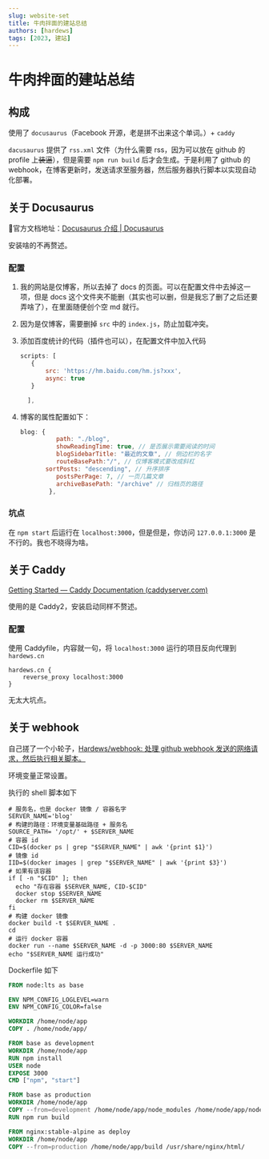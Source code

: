 ```yaml
---
slug: website-set
title: 牛肉拌面的建站总结
authors: [hardews]
tags: [2023, 建站]
---
```


# 牛肉拌面的建站总结

## 构成

使用了 `docusaurus`（Facebook 开源，老是拼不出来这个单词。）+ `caddy`

`dacusaurus` 提供了 `rss.xml` 文件（为什么需要 rss，因为可以放在 github 的 profile 上~~装逼~~），但是需要 `npm run build` 后才会生成。于是利用了 github 的 webhook，在博客更新时，发送请求至服务器，然后服务器执行脚本以实现自动化部署。



## 关于 Docusaurus

📕官方文档地址：[Docusaurus 介绍 | Docusaurus](https://docusaurus.io/zh-CN/docs/)

安装啥的不再赘述。

### 配置

1. 我的网站是仅博客，所以去掉了 docs 的页面。可以在配置文件中去掉这一项，但是 docs 这个文件夹不能删（其实也可以删，但是我忘了删了之后还要弄啥了），在里面随便创个空 md 就行。

2. 因为是仅博客，需要删掉 `src` 中的 `index.js`，防止加载冲突。

3. 添加百度统计的代码（插件也可以），在配置文件中加入代码

   ```js
   scripts: [
   	  {
   		  src: 'https://hm.baidu.com/hm.js?xxx',
   		  async: true
   	  }
   
     ],
   ```

4. 博客的属性配置如下：

   ```js
   blog: {
             path: "./blog",
             showReadingTime: true, // 是否展示需要阅读的时间
             blogSidebarTitle: "最近的文章", // 侧边栏的名字
             routeBasePath:"/", // 仅博客模式要改成斜杠
   	      sortPosts: "descending", // 升序排序
             postsPerPage: 7, // 一页几篇文章
             archiveBasePath: "/archive" // 归档页的路径
           },
   ```

   

### 坑点

在 `npm start` 后运行在 `localhost:3000`，但是但是，你访问 `127.0.0.1:3000` 是不行的。我也不晓得为啥。



## 关于 Caddy

[Getting Started — Caddy Documentation (caddyserver.com)](https://caddyserver.com/docs/getting-started)

使用的是 Caddy2，安装启动同样不赘述。

### 配置

使用 Caddyfile，内容就一句，将 `localhost:3000` 运行的项目反向代理到 `hardews.cn`

```config
hardews.cn {
	reverse_proxy localhost:3000
}
```



无太大坑点。



## 关于 webhook

自己搓了一个小轮子，[Hardews/webhook: 处理 github webhook 发送的网络请求，然后执行相关脚本。](https://github.com/Hardews/webhook)

环境变量正常设置。

执行的 shell 脚本如下

```shell
# 服务名，也是 docker 镜像 / 容器名字
SERVER_NAME='blog'
# 构建的路径：环境变量基础路径 + 服务名
SOURCE_PATH= '/opt/' + $SERVER_NAME
# 容器 id
CID=$(docker ps | grep "$SERVER_NAME" | awk '{print $1}')
# 镜像 id
IID=$(docker images | grep "$SERVER_NAME" | awk '{print $3}')
# 如果有该容器
if [ -n "$CID" ]; then
  echo "存在容器 $SERVER_NAME, CID-$CID"
  docker stop $SERVER_NAME
  docker rm $SERVER_NAME
fi
# 构建 docker 镜像
docker build -t $SERVER_NAME .
cd
# 运行 docker 容器
docker run --name $SERVER_NAME -d -p 3000:80 $SERVER_NAME
echo "$SERVER_NAME 运行成功"
```



Dockerfile 如下

```dockerfile
FROM node:lts as base

ENV NPM_CONFIG_LOGLEVEL=warn
ENV NPM_CONFIG_COLOR=false

WORKDIR /home/node/app
COPY . /home/node/app/

FROM base as development
WORKDIR /home/node/app
RUN npm install
USER node
EXPOSE 3000
CMD ["npm", "start"]

FROM base as production
WORKDIR /home/node/app
COPY --from=development /home/node/app/node_modules /home/node/app/node_modules
RUN npm run build

FROM nginx:stable-alpine as deploy
WORKDIR /home/node/app
COPY --from=production /home/node/app/build /usr/share/nginx/html/
```

